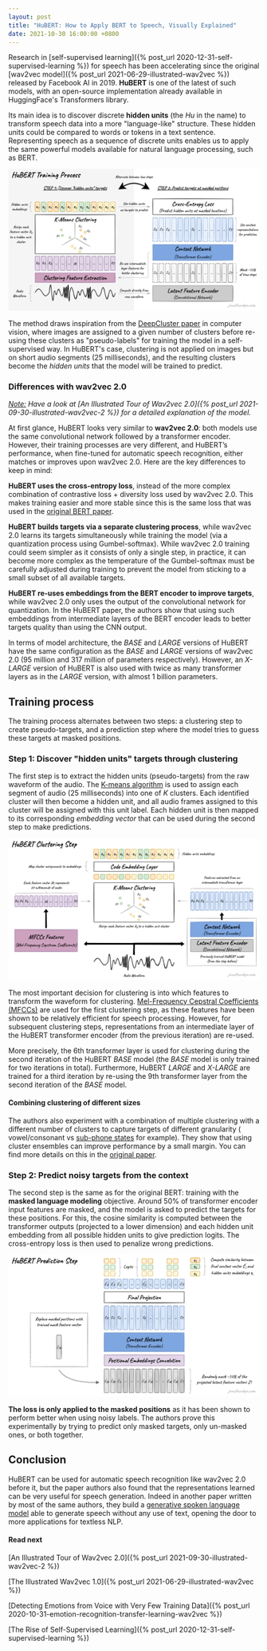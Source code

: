 ```yaml
---
layout: post
title: "HuBERT: How to Apply BERT to Speech, Visually Explained"
date: 2021-10-30 16:00:00 +0800
---
```


Research in [self-supervised learning]({% post_url 2020-12-31-self-supervised-learning %}) for speech has been accelerating since the original [wav2vec model]({% post_url 2021-06-29-illustrated-wav2vec %}) released by Facebook AI in 2019. **HuBERT** is one of the latest of such models, with an open-source implementation already available in HuggingFace's Transformers library.

Its main idea is to discover discrete **hidden units** (the *Hu* in the name) to transform speech data into a more "language-like" structure. These hidden units could be compared to words or tokens in a text sentence. Representing speech as a sequence of discrete units enables us to apply the same powerful models available for natural language processing, such as BERT.

![HuBERT Explained](/assets/images/illustrated-hubert/hubert_explained.png)

The method draws inspiration from the [DeepCluster paper](https://research.fb.com/publications/deep-clustering-for-unsupervised-learning-of-visual-features/) in computer vision, where images are assigned to a given number of clusters before re-using these clusters as "pseudo-labels" for training the model in a self-supervised way. In HuBERT's case, clustering is not applied on images but on short audio segments (25 milliseconds), and the resulting clusters become the *hidden units* that the model will be trained to predict.

### Differences with wav2vec 2.0

*<u>Note:</u> Have a look at [An Illustrated Tour of Wav2vec 2.0]({% post_url 2021-09-30-illustrated-wav2vec-2 %}) for a detailed explanation of the model.*

At first glance, HuBERT looks very similar to **wav2vec 2.0**: both models use the same convolutional network followed by a transformer encoder. However, their training processes are very different, and HuBERT’s performance, when fine-tuned for automatic speech recognition, either matches or improves upon wav2vec 2.0. Here are the key differences to keep in mind:

**HuBERT uses the cross-entropy loss**, instead of the more complex combination of contrastive loss + diversity loss used by wav2vec 2.0. This makes training easier and more stable since this is the same loss that was used in the [original BERT paper](https://arxiv.org/abs/1810.04805v2).

**HuBERT builds targets via a separate clustering process**, while wav2vec 2.0 learns its targets simultaneously while training the model (via a quantization process using Gumbel-softmax). While wav2vec 2.0 training could seem simpler as it consists of only a single step, in practice, it can become more complex as the temperature of the Gumbel-softmax must be carefully adjusted during training to prevent the model from sticking to a small subset of all available targets.

**HuBERT re-uses embeddings from the BERT encoder to improve targets**, while wav2vec 2.0 only uses the output of the convolutional network for quantization. In the HuBERT paper, the authors show that using such embeddings from intermediate layers of the BERT encoder leads to better targets quality than using the CNN output.

In terms of model architecture, the *BASE* and *LARGE* versions of HuBERT have the same configuration as the *BASE* and *LARGE* versions of wav2vec 2.0 (95 million and 317 million of parameters respectively). However, an *X-LARGE* version of HuBERT is also used with twice as many transformer layers as in the *LARGE* version, with almost 1 billion parameters.

## Training process

The training process alternates between two steps: a clustering step to create pseudo-targets, and a prediction step where the model tries to guess these targets at masked positions.

### Step 1: Discover "hidden units" targets through clustering

The first step is to extract the hidden units (pseudo-targets) from the raw waveform of the audio. The [K-means algorithm](https://en.wikipedia.org/wiki/K-means_clustering) is used to assign each segment of audio (25 milliseconds) into one of *K* clusters. Each identified cluster will then become a hidden unit, and all audio frames assigned to this cluster will be assigned with this unit label. Each hidden unit is then mapped to its corresponding *embedding vector* that can be used during the second step to make predictions.

![HuBERT Clustering Step](/assets/images/illustrated-hubert/hubert_clustering.png)

The most important decision for clustering is into which features to transform the waveform for clustering. [Mel-Frequency Cepstral Coefficients (MFCCs)](https://en.wikipedia.org/wiki/Mel-frequency_cepstrum) are used for the first clustering step, as these features have been shown to be relatively efficient for speech processing. However, for subsequent clustering steps, representations from an intermediate layer of the HuBERT transformer encoder (from the previous iteration) are re-used.

More precisely, the 6th transformer layer is used for clustering during the second iteration of the HuBERT *BASE* model (the *BASE* model is only trained for two iterations in total). Furthermore, HuBERT *LARGE* and *X-LARGE* are trained for a third iteration by re-using the 9th transformer layer from the second iteration of the *BASE* model.

#### Combining clustering of different sizes

The authors also experiment with a combination of multiple clustering with a different number of clusters to capture targets of different granularity (
 vowel/consonant vs [sub-phone states](https://en.wikipedia.org/wiki/Phone_(phonetics)) for example). They show that using cluster ensembles can improve performance by a small margin. You can find more details on this in the [original paper](https://arxiv.org/abs/2106.07447).


### Step 2: Predict noisy targets from the context

The second step is the same as for the original BERT: training with the **masked language modeling** objective. Around 50% of transformer encoder input features are masked, and the model is asked to predict the targets for these positions. For this, the cosine similarity is computed between the transformer outputs (projected to a lower dimension) and each hidden unit embedding from all possible hidden units to give prediction logits. The cross-entropy loss is then used to penalize wrong predictions.

![HuBERT Prediction Step](/assets/images/illustrated-hubert/hubert_pretraining_prediction.png)

**The loss is only applied to the masked positions** as it has been shown to perform better when using noisy labels. The authors prove this experimentally by trying to predict only masked targets, only un-masked ones, or both together.

## Conclusion

HuBERT can be used for automatic speech recognition like wav2vec 2.0 before it, but the paper authors also found that the representations learned can be very useful for speech generation. Indeed in another paper written by most of the same authors, they build a [generative spoken language model](https://ai.facebook.com/blog/textless-nlp-generating-expressive-speech-from-raw-audio/) able to generate speech without any use of text, opening the door to more applications for textless NLP.

#### Read next

[An Illustrated Tour of Wav2vec 2.0]({% post_url 2021-09-30-illustrated-wav2vec-2 %})

[The Illustrated Wav2vec 1.0]({% post_url 2021-06-29-illustrated-wav2vec %})

[Detecting Emotions from Voice with Very Few Training Data]({% post_url 2020-10-31-emotion-recognition-transfer-learning-wav2vec %})

[The Rise of Self-Supervised Learning]({% post_url 2020-12-31-self-supervised-learning %})

